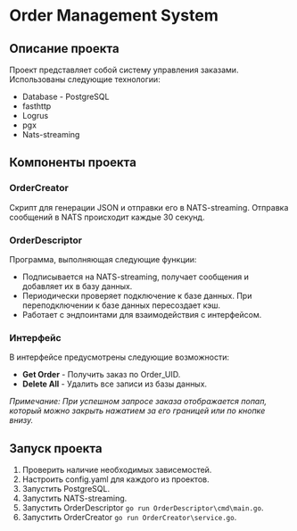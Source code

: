 # Order Management System

## Описание проекта

Проект представляет собой систему управления заказами.
Использованы следующие технологии:
- Database - PostgreSQL
- fasthttp
- Logrus
- pgx
- Nats-streaming

## Компоненты проекта

### OrderCreator
Скрипт для генерации JSON и отправки его в NATS-streaming. Отправка сообщений в NATS происходит каждые 30 секунд.

### OrderDescriptor
Программа, выполняющая следующие функции:

- Подписывается на NATS-streaming, получает сообщения и добавляет их в базу данных.
- Периодически проверяет подключение к базе данных. При переподключении к базе данных пересоздает кэш.
- Работает с эндпоинтами для взаимодействия с интерфейсом.

### Интерфейс
В интерфейсе предусмотрены следующие возможности:

- **Get Order** - Получить заказ по Order_UID.
- **Delete All** - Удалить все записи из базы данных.

_Примечание: При успешном запросе заказа отображается попап, который можно закрыть нажатием за его границей или по кнопке внизу._

## Запуск проекта

1. Проверить наличие необходимых зависемостей.
2. Настроить config.yaml для каждого из проектов.
3. Запустить PostgreSQL.
4. Запустить NATS-streaming.
5. Запустить OrderDescriptor `go run OrderDescriptor\cmd\main.go`.
6. Запустить OrderCreator `go run OrderCreator\service.go`.

